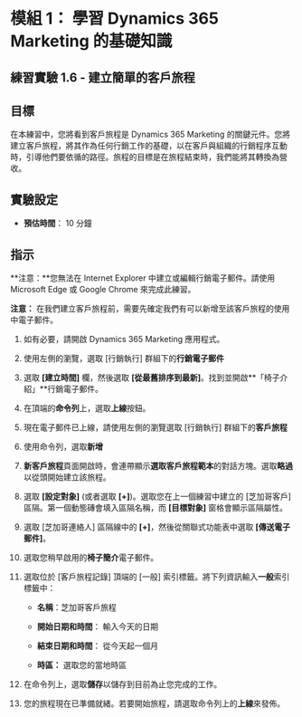 ﻿---
lab:
    title: '實驗 1.6： 建立簡單的客戶旅程'
    module: '模組 1： 學習 Dynamics 365 Marketing 的基礎知識'
---

模組 1： 學習 Dynamics 365 Marketing 的基礎知識
========================

## 練習實驗 1.6 - 建立簡單的客戶旅程

## 目標

在本練習中，您將看到客戶旅程是 Dynamics 365 Marketing 的關鍵元件。您將建立客戶旅程，將其作為任何行銷工作的基礎，以在客戶與組織的行銷程序互動時，引導他們要依循的路徑。旅程的目標是在旅程結束時，我們能將其轉換為營收。

## 實驗設定

  - **預估時間**： 10 分鐘

## 指示

**注意：**您無法在 Internet Explorer 中建立或編輯行銷電子郵件。請使用 Microsoft Edge 或 Google Chrome 來完成此練習。

**注意：** 在我們建立客戶旅程前，需要先確定我們有可以新增至該客戶旅程的使用中電子郵件。 

1. 如有必要，請開啟 Dynamics 365 Marketing 應用程式。 

2. 使用左側的瀏覽，選取 [行銷執行] 群組下的**行銷電子郵件**

3. 選取 **[建立時間]** 欄，然後選取 **[從最舊排序到最新]**。找到並開啟**「椅子介紹」**行銷電子郵件。 

4. 在頂端的**命令列**上，選取**上線**按鈕。 

5. 現在電子郵件已上線，請使用左側的瀏覽選取 [行銷執行] 群組下的**客戶旅程**

6. 使用命令列，選取**新增** 

7. **新客戶旅程**頁面開啟時，會連帶顯示**選取客戶旅程範本**的對話方塊。選取**略過**以從頭開始建立該旅程。

8. 選取 **[設定對象]** (或者選取 **[+]**)。選取您在上一個練習中建立的 [芝加哥客戶] 區隔。第一個動態磚會填入區隔名稱，而 **[目標對象]** 窗格會顯示區隔屬性。

9. 選取 [芝加哥連絡人] 區隔線中的 **[+]**，然後從關聯式功能表中選取 **[傳送電子郵件]**。

10. 選取您稍早啟用的**椅子簡介**電子郵件。 

11. 選取位於 [客戶旅程記錄] 頂端的 [一般] 索引標籤。將下列資訊輸入**一般**索引標籤中：

	- **名稱**：芝加哥客戶旅程

	- **開始日期和時間**： 輸入今天的日期

	- **結束日期和時間**： 從今天起一個月

	- **時區：** 選取您的當地時區 

12. 在命令列上，選取**儲存**以儲存到目前為止您完成的工作。

13. 您的旅程現在已準備就緒。若要開始旅程，請選取命令列上的**上線**來發佈。
